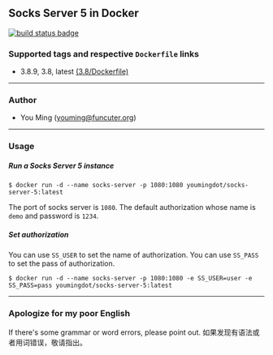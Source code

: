 ## Socks Server 5 in Docker
[![build status badge](https://travis-ci.org/youmingdot/docker-socks-server-5.svg)](https://travis-ci.org/youmingdot/docker-socks-server-5)

### Supported tags and respective `Dockerfile` links

+ 3.8.9, 3.8, latest [(3.8/Dockerfile)](https://github.com/youmingdot/docker-socks-server-5/blob/master/3.8/Dockerfile)

------
### Author
+ You Ming (youming@funcuter.org)

------
### Usage

##### Run a Socks Server 5 instance
```
$ docker run -d --name socks-server -p 1080:1080 youmingdot/socks-server-5:latest
```
The port of socks server is `1080`.
The default authorization whose name is `demo` and password is `1234`.

##### Set authorization
You can use `SS_USER` to set the name of authorization. 
You can use `SS_PASS` to set the pass of authorization. 
```
$ docker run -d --name socks-server -p 1080:1080 -e SS_USER=user -e SS_PASS=pass youmingdot/socks-server-5:latest
```

------
### Apologize for my poor English
If there's some grammar or word errors, please point out.
如果发现有语法或者用词错误，敬请指出。
